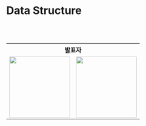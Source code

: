# Data Structure

<br><br>

<div align="center">
<table>
	<tr align="center">
		<th colspan="2"> 발표자 </th>
	</tr>
	<tr align="center">
		<td><img src="https://github.com/bohongu.png" width="160"></td>
		<td><img src="https://github.com/tkdalsgks.png" width="160"></td>
	</tr>
</table>
</div>

<br>
